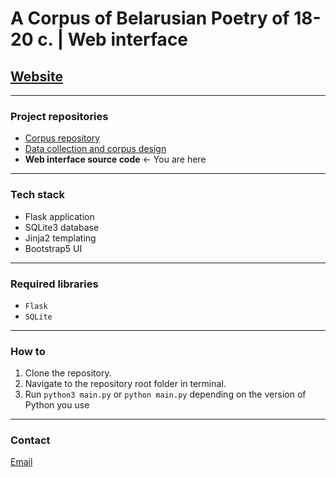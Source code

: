 # A Corpus of Belarusian Poetry of 18-20 c. | Web interface

## [Website](https://bpc.knem.cc)

-----

### Project repositories
- [Corpus repository](https://github.com/k-nem/bpcorpus)
- [Data collection and corpus design](https://github.com/k-nem/bpcorpus-collect)
- __Web interface source code__ <- You are here

-----

### Tech stack
- Flask application
- SQLite3 database
- Jinja2 templating
- Bootstrap5 UI

-----

### Required libraries
- `Flask`
- `SQLite`

-----

### How to
1. Clone the repository.
2. Navigate to the repository root folder in terminal.
3. Run `python3 main.py` or `python main.py` depending on the version of Python you use

-----

### Contact
[Email](mailto:katy.nemkovich@gmail.com)
